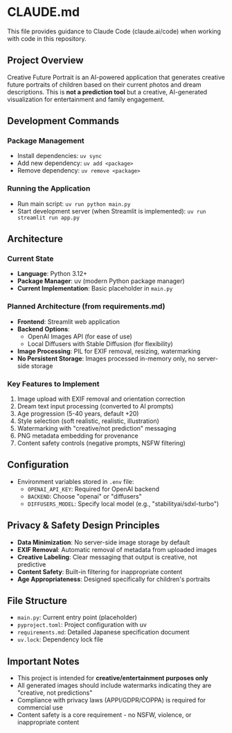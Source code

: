 # CLAUDE.md

This file provides guidance to Claude Code (claude.ai/code) when working with code in this repository.

## Project Overview

Creative Future Portrait is an AI-powered application that generates creative future portraits of children based on their current photos and dream descriptions. This is **not a prediction tool** but a creative, AI-generated visualization for entertainment and family engagement.

## Development Commands

### Package Management
- Install dependencies: `uv sync`
- Add new dependency: `uv add <package>`
- Remove dependency: `uv remove <package>`

### Running the Application
- Run main script: `uv run python main.py`
- Start development server (when Streamlit is implemented): `uv run streamlit run app.py`

## Architecture

### Current State
- **Language**: Python 3.12+
- **Package Manager**: uv (modern Python package manager)
- **Current Implementation**: Basic placeholder in `main.py`

### Planned Architecture (from requirements.md)
- **Frontend**: Streamlit web application
- **Backend Options**: 
  - OpenAI Images API (for ease of use)
  - Local Diffusers with Stable Diffusion (for flexibility)
- **Image Processing**: PIL for EXIF removal, resizing, watermarking
- **No Persistent Storage**: Images processed in-memory only, no server-side storage

### Key Features to Implement
1. Image upload with EXIF removal and orientation correction
2. Dream text input processing (converted to AI prompts)
3. Age progression (5-40 years, default +20)
4. Style selection (soft realistic, realistic, illustration)
5. Watermarking with "creative/not prediction" messaging
6. PNG metadata embedding for provenance
7. Content safety controls (negative prompts, NSFW filtering)

## Configuration
- Environment variables stored in `.env` file:
  - `OPENAI_API_KEY`: Required for OpenAI backend
  - `BACKEND`: Choose "openai" or "diffusers"
  - `DIFFUSERS_MODEL`: Specify local model (e.g., "stabilityai/sdxl-turbo")

## Privacy & Safety Design Principles
- **Data Minimization**: No server-side image storage by default
- **EXIF Removal**: Automatic removal of metadata from uploaded images
- **Creative Labeling**: Clear messaging that output is creative, not predictive
- **Content Safety**: Built-in filtering for inappropriate content
- **Age Appropriateness**: Designed specifically for children's portraits

## File Structure
- `main.py`: Current entry point (placeholder)
- `pyproject.toml`: Project configuration with uv
- `requirements.md`: Detailed Japanese specification document
- `uv.lock`: Dependency lock file

## Important Notes
- This project is intended for **creative/entertainment purposes only**
- All generated images should include watermarks indicating they are "creative, not predictions"
- Compliance with privacy laws (APPI/GDPR/COPPA) is required for commercial use
- Content safety is a core requirement - no NSFW, violence, or inappropriate content